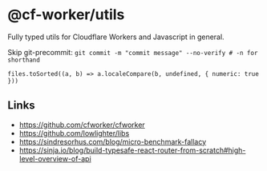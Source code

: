 # @cf-worker/utils

Fully typed utils for Cloudflare Workers and Javascript in general.

Skip git-precommit: `git commit -m "commit message" --no-verify # -n for shorthand`

`files.toSorted((a, b) => a.localeCompare(b, undefined, { numeric: true }))`

## Links

- https://github.com/cfworker/cfworker
- https://github.com/lowlighter/libs
- https://sindresorhus.com/blog/micro-benchmark-fallacy
- https://sinja.io/blog/build-typesafe-react-router-from-scratch#high-level-overview-of-api
